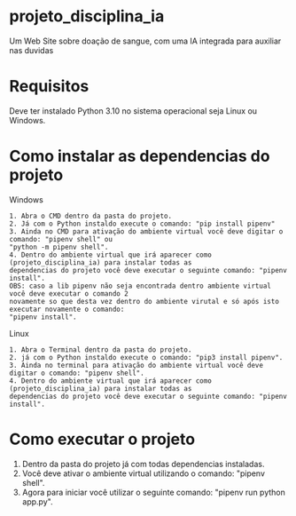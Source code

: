 # projeto_disciplina_ia
Um Web Site sobre doação de sangue, com uma IA integrada para auxiliar nas duvidas

# Requisitos
Deve ter instalado Python 3.10 no sistema operacional seja Linux ou Windows.

# Como instalar as dependencias do projeto

Windows

    1. Abra o CMD dentro da pasta do projeto.
    2. Já com o Python instaldo execute o comando: "pip install pipenv"
    3. Ainda no CMD para ativação do ambiente virtual você deve digitar o comando: "pipenv shell" ou 
    "python -m pipenv shell".
    4. Dentro do ambiente virtual que irá aparecer como (projeto_disciplina_ia) para instalar todas as 
    dependencias do projeto você deve executar o seguinte comando: "pipenv install".
    OBS: caso a lib pipenv não seja encontrada dentro ambiente virtual você deve executar o comando 2 
    novamente so que desta vez dentro do ambiente virutal e só após isto executar novamente o comando: 
    "pipenv install".

Linux

    1. Abra o Terminal dentro da pasta do projeto.
    2. já com o Python instaldo execute o comando: "pip3 install pipenv".
    3. Ainda no terminal para ativação do ambiente virtual você deve digitar o comando: "pipenv shell".
    4. Dentro do ambiente virtual que irá aparecer como (projeto_disciplina_ia) para instalar todas as 
    dependencias do projeto você deve executar o seguinte comando: "pipenv install".

# Como executar o projeto

1. Dentro da pasta do projeto já com todas dependencias instaladas.
2. Você deve ativar o ambiente virtual utilizando o comando: "pipenv shell".
3. Agora para iniciar você utilizar o seguinte comando: "pipenv run python app.py".
